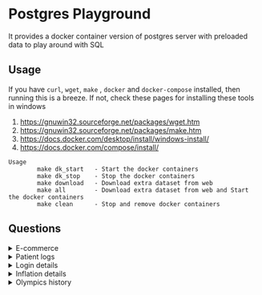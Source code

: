 # Postgres Playground
It provides a docker container version of postgres server with preloaded data to play around with SQL


## Usage
If you have `curl`, `wget`, `make` , `docker` and `docker-compose` installed, then running this is a breeze. 
If not, check these pages for installing these tools in windows
1. https://gnuwin32.sourceforge.net/packages/wget.htm
2. https://gnuwin32.sourceforge.net/packages/make.htm
3. https://docs.docker.com/desktop/install/windows-install/
4. https://docs.docker.com/compose/install/

```
Usage
        make dk_start   - Start the docker containers
		make dk_stop    - Stop the docker containers
		make download   - Download extra dataset from web
		make all        - Download extra dataset from web and Start the docker containers
		make clean      - Stop and remove docker containers
```

## Questions
<details>
<summary>E-commerce</summary>


1. Retrieve a list of all users who have made at least one order.
2. Calculate the total revenue generated by the e-commerce website.
3. Find the user who has placed the most orders.
4. Identify the top-selling product category.
5. List the five most recent orders, including the user's name and email.
6. Calculate the average order total for each product category.
7. Determine the user with the highest lifetime spending.
8. Find the products that have never been ordered.
9. Calculate the total quantity of each product sold.
10. List the users who registered more than a year ago and have not placed any orders.
11. Rank Users by Total Spending: Rank users based on their total spending in descending order.
12. Calculate User Order Frequency: Find the average time between orders for each user.
13. Dense Rank Products by Category: Determine the dense rank of products within each category based on their prices.
14. Calculate Running Total: Calculate the running total of revenue generated by product sales.
15. Find the Nth Highest Order Total: Retrieve the user and order details for the 5th highest order total.
16. Identify Users with Duplicate Emails: Find users with the same email address and provide a count of occurrences.
17. Calculate the Median Order Total: Determine the median order total for all orders.
18. Find Orders with the Highest Quantity: Identify orders with the highest quantity of products.
19. Retrieve the Most Recent Order for Each User: Find the most recent order for each user.
20. Calculate the User's Lifetime Value: Calculate the lifetime value of each user, defined as the total spending on the website by the user over their lifetime.
</details>

<details>
<summary>Patient logs</summary>

1. Find the top 2 accounts with the maximum number of unique patients on a monthly basis.
Note: Prefer the account id with the least value in case of same number of unique patients
</details>


<details>
<summary>Login details</summary>

1. From the login_details table, fetch the users who logged in consecutively 3 or more times.
</details>


<details>
<summary>Inflation details</summary>

1. Find the top 5 countries who had the highest inflation rates and whose inflation increased or remained same for 3 or more consecutive years, optionally, give the year range where this increase occurred
</details>

<details>
<summary>Olympics history</summary>

1. How many olympics games have been held?
2. List down all Olympics games held so far.
3. Mention the total no of nations who participated in each olympics game?
4. Which year saw the highest and lowest no of countries participating in olympics?
5. Which nation has participated in all of the olympic games?
6. Identify the sport which was played in all summer olympics.
7. Which Sports were just played only once in the olympics?
8. Fetch the total no of sports played in each olympic games.
9. Fetch details of the oldest athletes to win a gold medal.
10. Find the Ratio of male and female athletes participated in all olympic games.
11. Fetch the top 5 athletes who have won the most gold medals.
12. Fetch the top 5 athletes who have won the most medals (gold/silver/bronze).
13. Fetch the top 5 most successful countries in olympics. Success is defined by no of medals won.
14. List down total gold, silver and bronze medals won by each country.
15. List down total gold, silver and bronze medals won by each country corresponding to each olympic games.
16. Identify which country won the most gold, most silver and most bronze medals in each olympic games.
17. Identify which country won the most gold, most silver, most bronze medals and the most medals in each olympic games.
18. Which countries have never won gold medal but have won silver/bronze medals?
19. In which Sport/event, India has won highest medals.
20. Break down all olympic games where india won medal for Hockey and how many medals in each olympic games.
</details>


